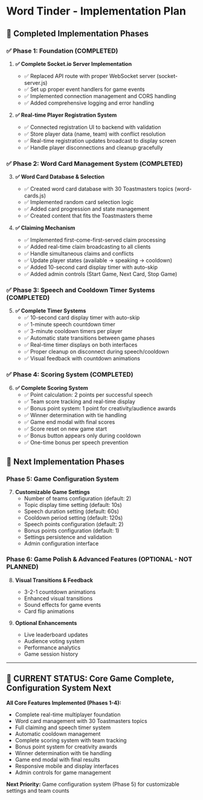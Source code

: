 # Word Tinder - Implementation Plan

## 🎯 **Completed Implementation Phases**

### **✅ Phase 1: Foundation (COMPLETED)**
1. **✅ Complete Socket.io Server Implementation**
   - ✅ Replaced API route with proper WebSocket server (socket-server.js)
   - ✅ Set up proper event handlers for game events
   - ✅ Implemented connection management and CORS handling
   - ✅ Added comprehensive logging and error handling

2. **✅ Real-time Player Registration System**
   - ✅ Connected registration UI to backend with validation
   - ✅ Store player data (name, team) with conflict resolution
   - ✅ Real-time registration updates broadcast to display screen
   - ✅ Handle player disconnections and cleanup gracefully

### **✅ Phase 2: Word Card Management System (COMPLETED)**
3. **✅ Word Card Database & Selection**
   - ✅ Created word card database with 30 Toastmasters topics (word-cards.js)
   - ✅ Implemented random card selection logic
   - ✅ Added card progression and state management
   - ✅ Created content that fits the Toastmasters theme

4. **✅ Claiming Mechanism**
   - ✅ Implemented first-come-first-served claim processing
   - ✅ Added real-time claim broadcasting to all clients
   - ✅ Handle simultaneous claims and conflicts
   - ✅ Update player states (available → speaking → cooldown)
   - ✅ Added 10-second card display timer with auto-skip
   - ✅ Added admin controls (Start Game, Next Card, Stop Game)

### **✅ Phase 3: Speech and Cooldown Timer Systems (COMPLETED)**
5. **✅ Complete Timer Systems**
   - ✅ 10-second card display timer with auto-skip
   - ✅ 1-minute speech countdown timer
   - ✅ 3-minute cooldown timers per player
   - ✅ Automatic state transitions between game phases
   - ✅ Real-time timer displays on both interfaces
   - ✅ Proper cleanup on disconnect during speech/cooldown
   - ✅ Visual feedback with countdown animations

### **✅ Phase 4: Scoring System (COMPLETED)**
6. **✅ Complete Scoring System**
   - ✅ Point calculation: 2 points per successful speech
   - ✅ Team score tracking and real-time display
   - ✅ Bonus point system: 1 point for creativity/audience awards
   - ✅ Winner determination with tie handling
   - ✅ Game end modal with final scores
   - ✅ Score reset on new game start
   - ✅ Bonus button appears only during cooldown
   - ✅ One-time bonus per speech prevention

## 🚧 **Next Implementation Phases**

### **Phase 5: Game Configuration System**
7. **Customizable Game Settings**
   - Number of teams configuration (default: 2)
   - Topic display time setting (default: 10s)
   - Speech duration setting (default: 60s)  
   - Cooldown period setting (default: 120s)
   - Speech points configuration (default: 2)
   - Bonus points configuration (default: 1)
   - Settings persistence and validation
   - Admin configuration interface

### **Phase 6: Game Polish & Advanced Features (OPTIONAL - NOT PLANNED)**
8. **Visual Transitions & Feedback**
   - 3-2-1 countdown animations
   - Enhanced visual transitions
   - Sound effects for game events
   - Card flip animations

9. **Optional Enhancements**
   - Live leaderboard updates
   - Audience voting system
   - Performance analytics
   - Game session history

---

## 🎯 **CURRENT STATUS: Core Game Complete, Configuration System Next**

**All Core Features Implemented (Phases 1-4):**
- Complete real-time multiplayer foundation
- Word card management with 30 Toastmasters topics
- Full claiming and speech timer system
- Automatic cooldown management
- Complete scoring system with team tracking
- Bonus point system for creativity awards
- Winner determination with tie handling
- Game end modal with final results
- Responsive mobile and display interfaces
- Admin controls for game management

**Next Priority:** Game configuration system (Phase 5) for customizable settings and team counts

